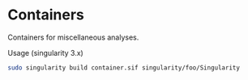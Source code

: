 # Containers
Containers for miscellaneous analyses.

Usage (singularity 3.x)
```sh
sudo singularity build container.sif singularity/foo/Singularity
```
